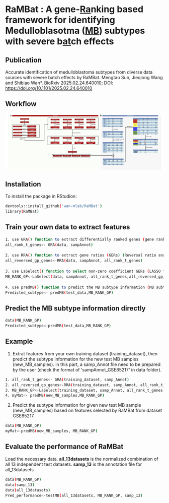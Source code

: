 # RaMBat : A gene-<ins>Ra</ins>nking based framework for identifying Medulloblasotma (<ins>MB</ins>) subtypes with severe b<ins>at</ins>ch effects

## Publication
Accurate identification of medulloblastoma subtypes from diverse data sources with severe batch effects by RaMBat. Mengtao Sun, Jieqiong Wang and Shibiao Wan*.  BioRxiv 2025.02.24.640010; DOI: https://doi.org/10.1101/2025.02.24.640010

## Workflow
![Workflow of RaMBat](workflow.png)

## Installation
To install the package in RStudion:
```bash
devtools::install_github('wan-mlab/RaMBat')
library(RaMBat)
```

## Train your own data to extract features
```bash
1. use GRA() function to extract differentially ranked genes (gene rank analysis)
all_rank_t_genes<- GRA(data, sampAnnot)

2. use RRA() function to extract gene ratios (GERs) (Reversal ratio analysis)
all_reversed_gp_genes<-RRA(data, sampAnnot, all_rank_t_genes)

3. use LaSelect() function to select non-zero coefficient GERs (LASSO feature selection)
MB_RANK_GP<-LaSelect(data, sampAnnot, all_rank_t_genes,all_reversed_gp_genes)

4. use predMB() function to predict the MB subtype information (MB subtype identification)
Predicted_subtype<- predMB(test_data,MB_RANK_GP)
```

## Predict the MB subtype information directly
```bash
data(MB_RANK_GP)
Predicted_subtype<-predMB(test_data,MB_RANK_GP)
```

## Example
1. Extrat features from your own training dataset (training_dataset), then predict the subtype information for the new test MB samples (new_MB_samples). in this part, a samp_Annot file need to be prepared by the user (check the format of 'sampAnnot_GSE85217' in data folder).
```bash
1. all_rank_t_genes<- GRA(training_dataset, samp_Annot)
2. all_reversed_gp_genes<-RRA(training_dataset, samp_Annot, all_rank_t_genes)
3. MB_RANK_GP<-LaSelect(training_dataset, samp_Annot, all_rank_t_genes,all_reversed_gp_genes)
4. myMat<- predMB(new_MB_samples,MB_RANK_GP)
```
2. Predict the subtype information for given new test MB sample (new_MB_samples) based on features selected by RaMBat from  dataset GSE85217.
```bash
data(MB_RANK_GP)
myMat<-predMB(new_MB_samples, MB_RANK_GP)
```
## Evaluate the performance of RaMBat
Load the necessary data. **all_13datasets** is the normalized combination of all 13 independent test datasets. **samp_13** is the annotation file for all_13datasets
```bash
data(MB_RANK_GP)
data(samp_13)
data(all_13datasets)
Pred_performance<-testMB(all_13datasets, MB_RANK_GP, samp_13)
```
